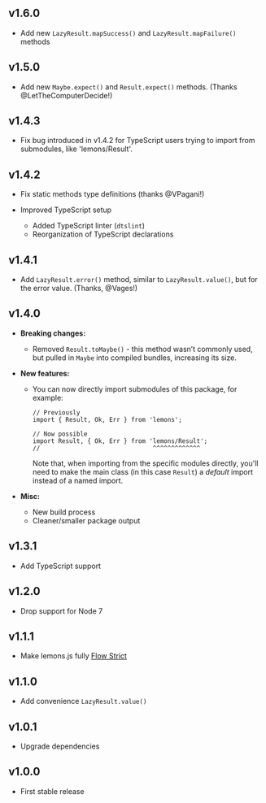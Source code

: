 ## v1.6.0

-   Add new `LazyResult.mapSuccess()` and `LazyResult.mapFailure()` methods

## v1.5.0

-   Add new `Maybe.expect()` and `Result.expect()` methods.
    (Thanks @LetTheComputerDecide!)

## v1.4.3

-   Fix bug introduced in v1.4.2 for TypeScript users trying to import from
    submodules, like 'lemons/Result'.

## v1.4.2

-   Fix static methods type definitions (thanks @VPagani!)

-   Improved TypeScript setup
    -   Added TypeScript linter (`dtslint`)
    -   Reorganization of TypeScript declarations

## v1.4.1

-   Add `LazyResult.error()` method, similar to `LazyResult.value()`, but for the
    error value. (Thanks, @Vages!)

## v1.4.0

-   **Breaking changes:**

    -   Removed `Result.toMaybe()` - this method wasn’t commonly used, but pulled
        in `Maybe` into compiled bundles, increasing its size.

-   **New features:**

    -   You can now directly import submodules of this package, for example:

            // Previously
            import { Result, Ok, Err } from 'lemons';

            // Now possible
            import Result, { Ok, Err } from 'lemons/Result';
            //                               ^^^^^^^^^^^^^

        Note that, when importing from the specific modules directly, you'll need to
        make the main class (in this case `Result`) a _default_ import instead of
        a named import.

-   **Misc:**

    -   New build process
    -   Cleaner/smaller package output

## v1.3.1

-   Add TypeScript support

## v1.2.0

-   Drop support for Node 7

## v1.1.1

-   Make lemons.js fully [Flow Strict](https://flow.org/en/docs/strict/)

## v1.1.0

-   Add convenience `LazyResult.value()`

## v1.0.1

-   Upgrade dependencies

## v1.0.0

-   First stable release
